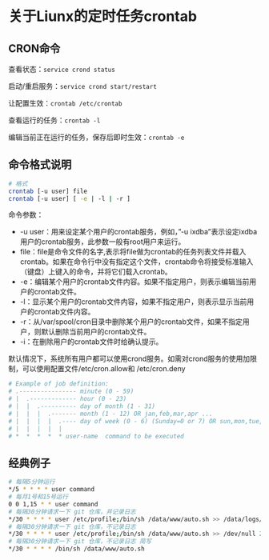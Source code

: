 # 关于Liunx的定时任务crontab

## CRON命令

查看状态：`service crond status`

启动/重启服务：`service crond start/restart`

让配置生效：`crontab /etc/crontab`

查看运行的任务：`crontab -l`

编辑当前正在运行的任务，保存后即时生效：`crontab -e`

## 命令格式说明

```bash
# 格式
crontab [-u user] file
crontab [-u user] [ -e | -l | -r ]
```

命令参数：

- -u user：用来设定某个用户的crontab服务，例如，”-u ixdba”表示设定ixdba用户的crontab服务，此参数一般有root用户来运行。
- file：file是命令文件的名字,表示将file做为crontab的任务列表文件并载入crontab。如果在命令行中没有指定这个文件，crontab命令将接受标准输入（键盘）上键入的命令，并将它们载入crontab。
- -e：编辑某个用户的crontab文件内容。如果不指定用户，则表示编辑当前用户的crontab文件。
- -l：显示某个用户的crontab文件内容，如果不指定用户，则表示显示当前用户的crontab文件内容。
- -r：从/var/spool/cron目录中删除某个用户的crontab文件，如果不指定用户，则默认删除当前用户的crontab文件。
- -i：在删除用户的crontab文件时给确认提示。

默认情况下，系统所有用户都可以使用crond服务。如需对crond服务的使用加限制，可以使用配置文件/etc/cron.allow和 /etc/cron.deny

```bash
# Example of job definition:
# .---------------- minute (0 - 59)
# |  .------------- hour (0 - 23)
# |  |  .---------- day of month (1 - 31)
# |  |  |  .------- month (1 - 12) OR jan,feb,mar,apr ...
# |  |  |  |  .---- day of week (0 - 6) (Sunday=0 or 7) OR sun,mon,tue,wed,thu,fri,sat
# |  |  |  |  |
# *  *  *  *  * user-name  command to be executed
```

## 经典例子

```bash
# 每隔5分钟运行
*/5 * * * * user command
# 每月1号和15号运行
0 0 1,15 * * user command
# 每隔30分钟请求一下 git 仓库，并记录日志
*/30 * * * * user /etc/profile;/bin/sh /data/www/auto.sh >> /data/logs/auto.log 2>&1
# 每隔30分钟请求一下 git 仓库，不记录日志
*/30 * * * * user /etc/profile;/bin/sh /data/www/auto.sh >> /dev/null 2>&1
# 每隔30分钟请求一下 git 仓库，不记录日志 简写
*/30 * * * * /bin/sh /data/www/auto.sh
```
